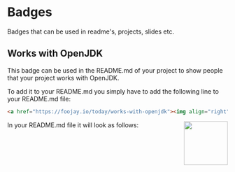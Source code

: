 # Badges
Badges that can be used in readme's, projects, slides etc.

## Works with OpenJDK

This badge can be used in the README.md of your project to show people that your project works with OpenJDK.

To add it to your README.md you simply have to add the following line to your README.md file:

```html
<a href="https://foojay.io/today/works-with-openjdk"><img align="right" src="https://github.com/foojayio/badges/raw/main/works_with_openjdk/Works-with-OpenJDK.png" width="100"></a>
```

In your README.md file it will look as follows:
<a href="https://foojay.io/today/works-with-openjdk"><img align="right" src="https://github.com/foojayio/badges/raw/main/works_with_openjdk/Works-with-OpenJDK.png" width="100"></a>
